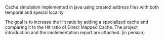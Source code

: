 Cache simulation implemented in java using created address files with both temporal and special locality

The goal is to increase the Hit ratio by adding a specialized cache and comparing it to the Hit ratio of Direct Mapped Cache.
The project introduction and the imolementation report are attached. [in persian]